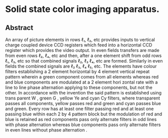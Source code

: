 # Solid state color imaging apparatus.

## Abstract
An array of picture elements in rows ℓ₁, ℓ₂, etc provides inputs to vertical charge coupled device CCD registers which feed into a horizontal CCD register which provides the video output. In even fields transfers are made from even rows ℓ₂, ℓ₄, etc and then, after a one element shift from odd rows ℓ₁, ℓ₃, etc so that combined signals ℓ₂, ℓ₃ ℓ₄, etc are formed. Similarly in even fields the combined signals are ℓ₂ ℓ₃, ℓ₄ ℓ₅, etc. The elements have colour filters establishing a 2 element horizontal by 4 element vertical repeat pattern wherein a green component comes from all elements whereas red and blue components are modulated at a 2 element hori zontal rate with a line to line phase alternation applying to these components, but not the other. In accordance with the invention the said pattern is established using trans parent W , green G , yellow Ye and cyan Cy filters, where transparent passes all components, yellow passes red and green and cyan passes blue and green. Every row has at least one filter passing red and at least one passing blue within each 2 by 4 pattern block but the modulation of red and blue is retained as red components pass only alternate filters in odd lines with phase alternation whereas blue components pass only alternate filters in even lines without phase alternation .